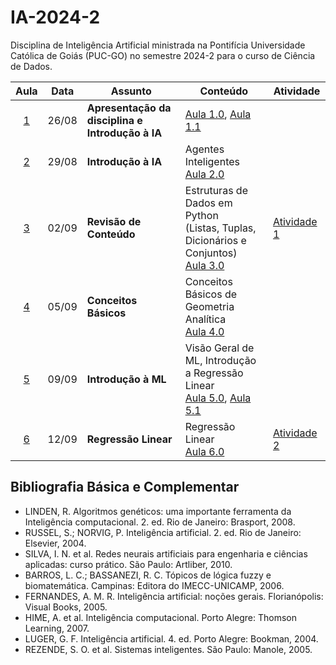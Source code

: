 # IA-2024-2

Disciplina de Inteligência Artificial ministrada na Pontifícia Universidade Católica de Goiás (PUC-GO) no semestre 2024-2 para o curso de Ciência de Dados.

|Aula|Data|Assunto|Conteúdo|Atividade|
|:--:|:--:|-------|--------|--------|
| [1](./Aula%201/) | 26/08 | **Apresentação da disciplina e Introdução à IA** | [Aula 1.0](./Aula%201/Aula%201.0%20-%20Apresentacao.pdf), [Aula 1.1](./Aula%201/Aula%201.1%20-%20Introducao%20a%20IA.pdf)| &nbsp;|
| [2](./Aula%202/) | 29/08 | **Introdução à IA** |  Agentes Inteligentes <br/>[Aula 2.0](./Aula%202/Aula%202.0%20-%20Agentes%20Inteligentes.pdf)  | &nbsp;|
| [3](./Aula%203/) | 02/09 | **Revisão de Conteúdo** |  Estruturas de Dados em Python <br/>(Listas, Tuplas, Dicionários e Conjuntos) <br/>[Aula 3.0](./Aula%203/Aula%203.0%20-%20Estrutura%20de%20dados%20em%20Python.pdf)  | [Atividade 1](./Aula%203/Atividade%201%20-%20Revis%C3%A3o%20Progama%C3%A7%C3%A3o.pdf) |
| [4](./Aula%204/) | 05/09 | **Conceitos Básicos** |   Conceitos Básicos de Geometria Analítica <br/>[Aula 4.0](./Aula%204/Aula%204.0%20-%20Geometria%20Anal%C3%ADtica.pdf)  | |
| [5](./Aula%205/) | 09/09 | **Introdução à ML** |   Visão Geral de ML, Introdução a Regressão Linear <br/>[Aula 5.0](./Aula%205/Aula%205.0%20-%20Introducao%20a%20ML.pdf), [Aula 5.1](./Aula%205/Aula%205.1%20-%20Regressa%CC%83o%20Linear.pdf) | |
| [6](./Aula%206/) | 12/09 | **Regressão Linear** |   Regressão Linear <br/>[Aula 6.0](./Aula%206/Aula%206.0%20-%20Regressa%CC%83o%20Linear.pdf) | [Atividade 2](./Aula%206/Atividade%202-%20Regressa%CC%83o%20Linear.pdf) |




## Bibliografia Básica e Complementar

- LINDEN, R. Algoritmos genéticos: uma importante ferramenta da Inteligência computacional. 2. ed. Rio de Janeiro: Brasport, 2008.
- RUSSEL, S.; NORVIG, P. Inteligência artificial. 2. ed. Rio de Janeiro: Elsevier, 2004.
- SILVA, I. N. et al. Redes neurais artificiais para engenharia e ciências aplicadas: curso prático. São Paulo: Artliber, 2010. 
- BARROS, L. C.; BASSANEZI, R. C. Tópicos de lógica fuzzy e biomatemática. Campinas: Editora do IMECC-UNICAMP, 2006.
- FERNANDES, A. M. R. Inteligência artificial: noções gerais. Florianópolis: Visual Books, 2005.
- HIME, A. et al. Inteligência computacional. Porto Alegre: Thomson Learning, 2007.
- LUGER, G. F. Inteligência artificial. 4. ed. Porto Alegre: Bookman, 2004.
- REZENDE, S. O. et al. Sistemas inteligentes. São Paulo: Manole, 2005. 
